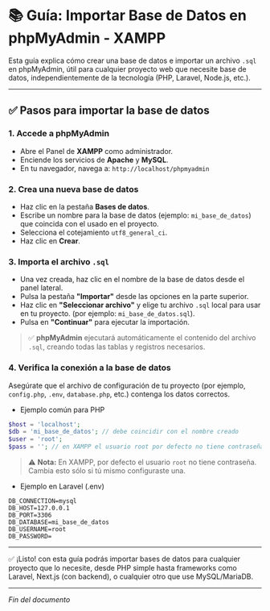 # 📚 Guía: Importar Base de Datos en phpMyAdmin - XAMPP

Esta guía explica cómo crear una base de datos e importar un archivo `.sql` en phpMyAdmin, útil para cualquier proyecto web que necesite base de datos, independientemente de la tecnología (PHP, Laravel, Node.js, etc.).

---

## ✅ Pasos para importar la base de datos

### 1. Accede a phpMyAdmin

- Abre el Panel de **XAMPP** como administrador.
- Enciende los servicios de **Apache** y **MySQL**.
- En tu navegador, navega a: `http://localhost/phpmyadmin`

### 2. Crea una nueva base de datos

- Haz clic en la pestaña **Bases de datos**.
- Escribe un nombre para la base de datos (ejemplo: `mi_base_de_datos`) que coincida con el usado en el proyecto.
- Selecciona el cotejamiento `utf8_general_ci`.
- Haz clic en **Crear**.

### 3. Importa el archivo `.sql`

- Una vez creada, haz clic en el nombre de la base de datos desde el panel lateral.
- Pulsa la pestaña **"Importar"** desde las opciones en la parte superior.
- Haz clic en **"Seleccionar archivo"** y elige tu archivo `.sql` local para usar en tu proyecto. (por ejemplo: `mi_base_de_datos.sql`).
- Pulsa en **"Continuar"** para ejecutar la importación.

> ✅ **phpMyAdmin** ejecutará automáticamente el contenido del archivo `.sql`, creando todas las tablas y registros necesarios. 

### 4. Verifica la conexión a la base de datos

Asegúrate que el archivo de configuración de tu proyecto (por ejemplo, `config.php`, `.env`, `database.php`, etc.) contenga los datos correctos.

- Ejemplo común para PHP

```php
$host = 'localhost';
$db = 'mi_base_de_datos'; // debe coincidir con el nombre creado
$user = 'root';
$pass = ''; // en XAMPP el usuario root por defecto no tiene contraseña
```

> ⚠️ **Nota:** En XAMPP, por defecto el usuario `root` no tiene contraseña. Cambia esto sólo si tú mismo configuraste una.

- Ejemplo en Laravel (.env)

```env
DB_CONNECTION=mysql
DB_HOST=127.0.0.1
DB_PORT=3306
DB_DATABASE=mi_base_de_datos
DB_USERNAME=root
DB_PASSWORD=
```

---

✅ ¡Listo! con esta guía podrás importar bases de datos para cualquier proyecto que lo necesite, desde PHP simple hasta frameworks como Laravel, Next.js (con backend), o cualquier otro que use MySQL/MariaDB.

---

*Fin del documento*

